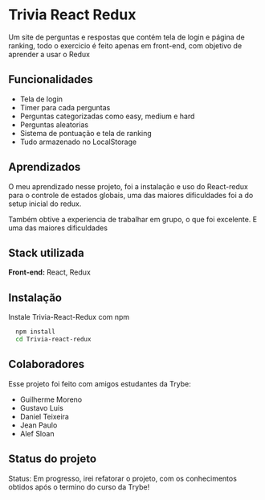 # Trivia React Redux

Um site de perguntas e respostas que contém tela de login e página de ranking,
todo o exercicio é feito apenas em front-end, com objetivo de aprender a usar o Redux

## Funcionalidades

- Tela de login
- Timer para cada perguntas
- Perguntas categorizadas como easy, medium e hard
- Perguntas aleatorias
- Sistema de pontuação e tela de ranking
- Tudo armazenado no LocalStorage


## Aprendizados

O meu aprendizado nesse projeto, foi a instalação e uso do React-redux
para o controle de estados globais, uma das maiores dificuldades foi a do setup inicial
do redux.

Também obtive a experiencia de trabalhar em grupo, o que foi excelente. E uma das maiores
dificuldades 


## Stack utilizada

**Front-end:** React, Redux



## Instalação

Instale Trivia-React-Redux com npm

```bash
  npm install
  cd Trivia-react-redux
```
    
## Colaboradores

Esse projeto foi feito com amigos estudantes da Trybe:

- Guilherme Moreno
- Gustavo Luis
- Daniel Teixeira
- Jean Paulo
- Alef Sloan
## Status do projeto

Status: Em progresso, irei refatorar o projeto, com os conhecimentos obtidos após
o termino do curso da Trybe!


<!-- Olá, Tryber!

Esse é apenas um arquivo inicial para o README do seu projeto.

É essencial que você preencha esse documento por conta própria, ok?

Não deixe de usar nossas dicas de escrita de README de projetos, e deixe sua criatividade brilhar!

⚠️ IMPORTANTE: você precisa deixar nítido:
- quais arquivos/pastas foram desenvolvidos por você; 
- quais arquivos/pastas foram desenvolvidos por outra pessoa estudante;
- quais arquivos/pastas foram desenvolvidos pela Trybe.

-->
